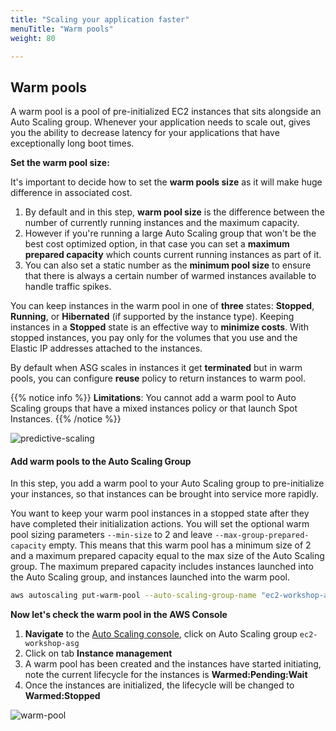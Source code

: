 ```yaml
---
title: "Scaling your application faster"
menuTitle: "Warm pools"
weight: 80

---
```


## Warm pools

A warm pool is a pool of pre-initialized EC2 instances that sits alongside an Auto Scaling group. Whenever your application needs to scale out, gives you the ability to decrease latency for your applications that have exceptionally long boot times.

**Set the warm pool size:**

It's important to decide how to set the **warm pools size** as it will make huge difference in associated cost.

1. By default and in this step, **warm pool size** is the difference between the number of currently running instances and the maximum capacity.
2. However if you're running a large Auto Scaling group that won't be the best cost optimized option, in that case you can set a **maximum prepared capacity** which counts current running instances as part of it.
3. You can also set a static number as the **minimum pool size** to ensure that there is always a certain number of warmed instances available to handle traffic spikes.

You can keep instances in the warm pool in one of **three** states: **Stopped**, **Running**, or **Hibernated** (if supported by the instance type).
Keeping instances in a **Stopped** state is an effective way to **minimize costs**. With stopped instances, you pay only for the volumes that you use and the Elastic IP addresses attached to the instances.

By default when ASG scales in instances it get **terminated** but in warm pools, you can configure **reuse** policy to return instances to warm pool.

{{% notice info %}}
**Limitations**:
You cannot add a warm pool to Auto Scaling groups that have a mixed instances policy or that launch Spot Instances.
{{% /notice %}}

![predictive-scaling](/images/efficient-and-resilient-ec2-auto-scaling/warm-pools-lifecycle-diagram.png)

#### Add warm pools to the Auto Scaling Group

In this step, you add a warm pool to your Auto Scaling group to pre-initialize your instances, so that instances can be brought into service more rapidly.

You want to keep your warm pool instances in a stopped state after they have completed their initialization actions. You will set the optional warm pool sizing parameters `--min-size` to 2 and leave `--max-group-prepared-capacity` empty. This means that this warm pool has a minimum size of 2 and a maximum prepared capacity equal to the max size of the Auto Scaling group. The maximum prepared capacity includes instances launched into the Auto Scaling group, and instances launched into the warm pool.

```bash
aws autoscaling put-warm-pool --auto-scaling-group-name "ec2-workshop-asg" --pool-state Stopped --min-size 2
```

**Now let's check the warm pool in the AWS Console**

1. **Navigate** to the [Auto Scaling console](https://console.aws.amazon.com/ec2/autoscaling/home#AutoScalingGroups:view=details), click on Auto Scaling group `ec2-workshop-asg`
2. Click on tab **Instance management**
3. A warm pool has been created and the instances have started initiating, note the current lifecycle for the instances is **Warmed:Pending:Wait**
4. Once the instances are initialized, the lifecycle will be changed to **Warmed:Stopped**

![warm-pool](/images/efficient-and-resilient-ec2-auto-scaling/enable-warm-pool.png)